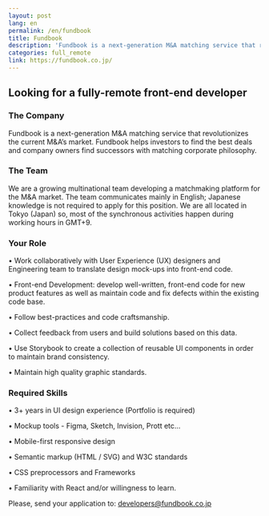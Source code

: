 ```yaml
---
layout: post
lang: en
permalink: /en/fundbook
title: Fundbook
description: 'Fundbook is a next-generation M&A matching service that revolutionizes the current M&A’s market. Fundbook helps investors to find the best deals and company owners find successors with matching corporate philosophy. '
categories: full_remote
link: https://fundbook.co.jp/
---
```


## Looking for a fully-remote front-end developer

### The Company

Fundbook is a next-generation M&A matching service that revolutionizes the current M&A’s market.
Fundbook helps investors to find the best deals and company owners find successors with matching corporate philosophy.

### The Team

We are a growing multinational team developing a matchmaking platform for the M&A market.
The team communicates mainly in English; Japanese knowledge is not required to apply for this position.
We are all located in Tokyo (Japan) so, most of the synchronous activities happen during working hours in GMT+9.

### Your Role

•  Work collaboratively with User Experience (UX) designers and Engineering team to translate design mock-ups into front-end code.

•  Front-end Development: develop well-written, front-end code for new product features as well as maintain code and fix defects within the existing code base.

•  Follow best-practices and code craftsmanship.

•  Collect feedback from users and build solutions based on this data.

•  Use Storybook to create a collection of reusable UI components in order to maintain brand consistency.

•  Maintain high quality graphic standards.

### Required Skills

•  3+ years in UI design experience (Portfolio is required)

•  Mockup tools - Figma, Sketch, Invision, Prott etc...

•  Mobile-first responsive design

•  Semantic markup (HTML / SVG) and W3C standards

•  CSS preprocessors and Frameworks

•  Familiarity with React and/or willingness to learn.

Please, send your application to: [developers@fundbook.co.jp](mailto:developers+remoteinjapan@fundbook.co.jp)
